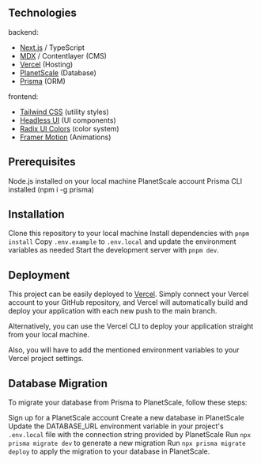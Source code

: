 ## Technologies

backend:
- [Next.js](nextjs.org) / TypeScript
- [MDX](https://mdxjs.com) / Contentlayer (CMS)
- [Vercel](vercel.com) (Hosting)
- [PlanetScale](http://planetscale.com) (Database)
- [Prisma](https://www.prisma.io) (ORM)

frontend:
- [Tailwind CSS](https://tailwindcss.com) (utility styles)
- [Headless UI](https://headlessui.com) (UI components)
- [Radix UI Colors](https://www.radix-ui.com/colors) (color system)
- [Framer Motion](https://www.framer.com/motion/) (Animations)

## Prerequisites

Node.js installed on your local machine
PlanetScale account
Prisma CLI installed (npm i -g prisma)

## Installation

Clone this repository to your local machine
Install dependencies with `pnpm install`
Copy `.env.example` to `.env.local` and update the environment variables as needed
Start the development server with `pnpm dev`.

## Deployment

This project can be easily deployed to [Vercel](https://vercel.com/new/clone). Simply connect your Vercel account to your GitHub repository, and Vercel will automatically build and deploy your application with each new push to the main branch.

Alternatively, you can use the Vercel CLI to deploy your application straight from your local machine.

Also, you will have to add the mentioned environment variables to your Vercel project settings.

## Database Migration

To migrate your database from Prisma to PlanetScale, follow these steps:

Sign up for a PlanetScale account
Create a new database in PlanetScale
Update the DATABASE_URL environment variable in your project's `.env.local` file with the connection string provided by PlanetScale
Run `npx prisma migrate dev` to generate a new migration
Run `npx prisma migrate deploy` to apply the migration to your database in PlanetScale.

